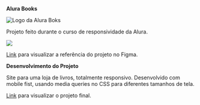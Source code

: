 <b>Alura Books</b>

![Logo da Alura Boks](https://github.com/SilviaKF/alurabook/assets/140977249/b7f857d5-60fd-459b-bead-2e35a9567a33)

Projeto feito durante o curso de responsividade da Alura.

<img src="http://silviakf.com/outros/tela_alura_books.gif">

<a href="https://www.figma.com/file/uGfo6CFXVIuReJLZTy2cCf/AluraBooks-(Copy)?type=design&node-id=37%3A94&mode=design&t=qicL8hhJaVLWs7nQ-1">Link</a> para visualizar a referência do projeto no Figma.

<b>Desenvolvimento do Projeto</b>

Site para uma loja de livros, totalmente responsivo. Desenvolvido com mobile fist, usando media queries no CSS para diferentes tamanhos de tela. 

<a href="https://silviakf.github.io/alurabook/">Link</a> para visualizar o projeto final.
